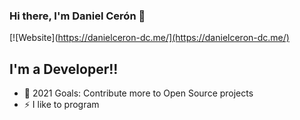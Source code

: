 ### Hi there, I'm Daniel Cerón  👋

[![Website](https://danielceron-dc.me/](https://danielceron-dc.me/)

## I'm a  Developer!!


- 🥅 2021 Goals: Contribute more to Open Source projects
- ⚡ I like to program
